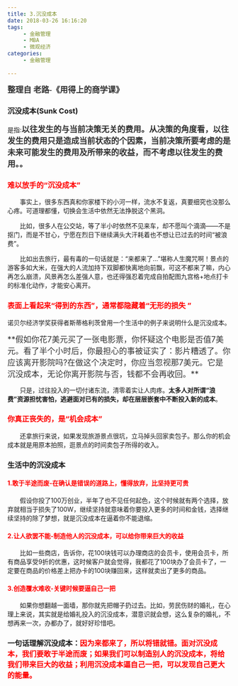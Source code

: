 ```yaml
---
title: 3.沉没成本
date: 2018-03-26 16:16:20
tags: 
     - 金融管理
     - MBA
     - 微观经济
categories: 
     - 金融管理
     
---
```

<font color=333333 face="微软雅黑" size=4>**整理自 老路-《用得上的商学课》**</font>

### 沉没成本(Sunk Cost) 
是指:<font color=333333 face="微软雅黑" size=4>**以往发生的与当前决策无关的费用。从决策的角度看，以往发生的费用只是造成当前状态的个因素，当前决策所要考虑的是未来可能发生的费用及所带来的收益，而不考虑以往发生的费用。。**</font>
<!-- more -->
### <font color=red>难以放手的“沉没成本”</font>

　　事实上，很多东西真和你家楼下的小河一样，流水不复返，真要细究也没那么心疼。可道理都懂，切换会生活中依然无法挣脱这个黑洞。

　　比如，很多人在公交站，等了半小时依然不见来车，却不愿叫个滴滴——不是抠门，而是不甘心，宁愿在烈日下继续满头大汗耗着也不想让已过去的时间“被浪费”。

　　比如出去旅行，最有毒的一句话就是：“来都来了…”堪称人生魔咒啊！景点的游客多如大米，在强大的人流加持下双脚都快离地向前飘，可这不都来了嘛，内心再怎么崩溃，风景再怎么差强人意，也还得强忍着完成自拍配图九宫格+地点打卡的标准化动作，才能安心离开。

### <font color=red>表面上看起来“得到的东西”，通常都隐藏着“无形的损失 ”</font>
诺贝尔经济学奖获得者斯蒂格利茨曾用一个生活中的例子来说明什么是沉没成本。

<td bgcolor=#e2e2e2><font size=4 color=333333>**假如你花7美元买了一张电影票，你怀疑这个电影是否值7美元。看了半个小时后，你最担心的事被证实了：影片糟透了。你应该离开影院吗?在做这个决定时，你应当忽视那7美元。它是沉没成本，无论你离开影院与否，钱都不会再收回。**</font></td>

　　只是，过往投入的一切付诸东流，清零着实让人肉疼。**太多人对所谓“浪费”资源担忧害怕，逃避面对已有的损失，却在层层嵌套中不断投入新的成本**。

### <font color=red>你真正丧失的，是“机会成本”</font>
　　还拿旅行来说，如果发现旅游景点很坑，立马掉头回家卖包子。那么你的机会成本就是用原本拍照，逛景点的时间卖包子所得的收入。

### **生活中的沉没成本**
#### <font color=red>1.敢于半途而废-在确认是错误的道路上，懂得放弃，比坚持更可贵</font>
　　假设你投了100万创业，半年了也不见任何起色，这个时候就有两个选择，放弃就相当于损失了100W，继续坚持就意味着你要投入更多的时间和金钱，选择继续坚持的除了梦想，就是沉没成本在逼着你不能退缩。
#### <font color=red>2.让人欲罢不能-制造他人的沉没成本，可以给你带来巨大的收益</font>
　　比如一些商店，告诉你，花100块钱可以办理商店的会员卡，使用会员卡，所有商品享受9折的优惠，这时候客户就会觉得，我都花了100块办了会员卡了，一定要在商品的价格差上把办卡的100块赚回来，这样就卖出了更多的商品。
#### <font color=red>3.创造覆水难收-关键时候要逼自己一把</font>
　　如果你想翻越一面墙，那你就先把帽子扔过去。比如，劳民伤财的婚礼，在心理上来说，其实就是给婚礼投入的沉没成本，潜意识就会想，这么复杂的婚礼，不想再来一次，办都办了，就好好珍惜吧。
### <font>**一句话理解沉没成本：**</font><font color=red>**因为来都来了，所以将错就错。面对沉没成本，我们要敢于半途而废；如果我们可以制造别人的沉没成本，将给我们带来巨大的收益；利用沉没成本逼自己一把，可以发现自己更大的能量。**</font>
